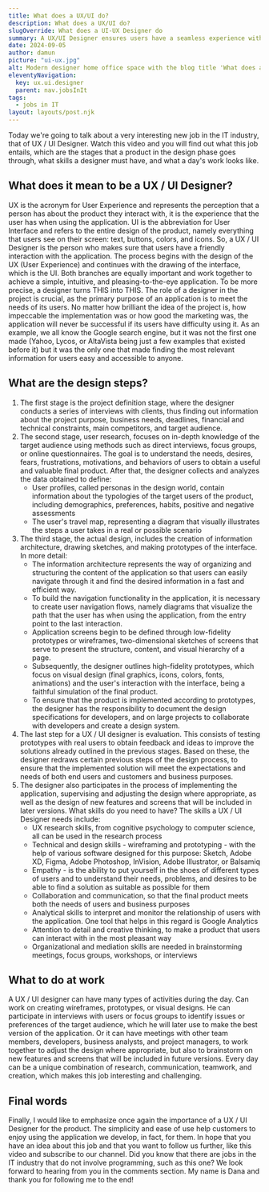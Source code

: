 ```yaml
---
title: What does a UX/UI do?
description: What does a UX/UI do?
slugOverride: What does a UI-UX Designer do
summary: A UX/UI Designer ensures users have a seamless experience with applications, focusing on both user experience (UX) and user interface (UI). They research user needs, create prototypes, and collaborate with teams to design intuitive, visually appealing products. Skills required include UX research, design tools, empathy, collaboration, and attention to detail.
date: 2024-09-05
author: damun
picture: "ui-ux.jpg"
alt: Modern designer home office space with the blog title 'What does a UX/UI do?' shown at the top
eleventyNavigation:
  key: ux.ui.designer
  parent: nav.jobsInIt
tags:
  - jobs in IT
layout: layouts/post.njk
---
```

Today we're going to talk about a very interesting new job in the IT industry, that of UX / UI Designer. Watch this video and you will find out what this job entails, which are the stages that a product in the design phase goes through, what skills a designer must have, and what a day's work looks like.

## What does it mean to be a UX / UI Designer?
UX is the acronym for User Experience and represents the perception that a person has about the product they interact with, it is the experience that the user has when using the application.
UI is the abbreviation for User Interface and refers to the entire design of the product, namely everything that users see on their screen: text, buttons, colors, and icons. 
So, a UX / UI Designer is the person who makes sure that users have a friendly interaction with the application. The process begins with the design of the UX  (User Experience) and continues with the drawing of the interface, which is the UI. Both branches are equally important and work together to achieve a  simple, intuitive, and pleasing-to-the-eye application.
To be more precise, a designer turns THIS into THIS.
The role of a designer in the project is crucial, as the primary purpose of an application is to meet the needs of its users. No matter how brilliant the idea of the project is, how impeccable the implementation was or how good the marketing was, the application will never be successful if its users have difficulty using it.
As an example, we all know the Google search engine, but it was not the first one made (Yahoo, Lycos, or AltaVista being just a few examples that existed before it) but it was the only one that made finding the most relevant information for users easy and accessible to anyone.

## What are the design steps?
1. The first stage is the project definition stage, where the designer conducts a series of interviews with clients, thus finding out information about the project purpose, business needs, deadlines, financial and technical constraints, main competitors, and target audience.
2. The second stage, user research, focuses on in-depth knowledge of the target audience using methods such as direct interviews, focus groups, or online questionnaires. The goal is to understand the needs, desires, fears, frustrations, motivations, and behaviors of users to obtain a useful and valuable final product. After that, the designer collects and analyzes the data obtained to define:
    * User profiles, called personas in the design world, contain information about the typologies of the target users of the product, including demographics, preferences, habits, positive and negative assessments
    * The user's travel map, representing a diagram that visually illustrates the steps a user takes in a real or possible scenario
3. The third stage, the actual design, includes the creation of information architecture, drawing sketches, and making prototypes of the interface.
In more detail:
    * The information architecture represents the way of organizing and structuring the content of the application so that users can easily navigate through it and find the desired information in a fast and efficient way.
    * To build the navigation functionality in the application, it is necessary to create user navigation flows, namely diagrams that visualize the path that the user has when using the application, from the entry point to the last interaction.
    * Application screens begin to be defined through low-fidelity prototypes or wireframes, two-dimensional sketches of screens that serve to present the structure, content, and visual hierarchy of a page.
    * Subsequently, the designer outlines high-fidelity prototypes, which focus on visual design (final graphics, icons, colors, fonts, animations) and the user's interaction with the interface, being a faithful simulation of the final product.
    * To ensure that the product is implemented according to prototypes, the designer has the responsibility to document the design specifications for developers, and on large projects to collaborate with developers and create a design system.
4. The last step for a UX / UI designer is evaluation. This consists of testing prototypes with real users to obtain feedback and ideas to improve the solutions already outlined in the previous stages. Based on these, the designer redraws certain previous steps of the design process, to ensure that the implemented solution will meet the expectations and needs of both end users and customers and business purposes.
5. The designer also participates in the process of implementing the application, supervising and adjusting the design where appropriate, as well as the design of new features and screens that will be included in later versions.
 What skills do you need to have?
 The skills a UX / UI Designer needs include:
    * UX research skills, from cognitive psychology to computer science, all can be used in the research process
    * Technical and design skills - wireframing and prototyping - with the help of various software designed for this purpose: Sketch, Adobe XD, Figma, Adobe Photoshop, InVision, Adobe Illustrator, or Balsamiq
    * Empathy - is the ability to put yourself in the shoes of different types of users and to understand their needs, problems, and desires to be able to find a solution as suitable as possible for them
    * Collaboration and communication, so that the final product meets both the needs of users and business purposes
    * Analytical skills to interpret and monitor the relationship of users with the application. One tool that helps in this regard is Google Analytics
    * Attention to detail and creative thinking, to make a product that users can interact with in the most pleasant way
    * Organizational and mediation skills are needed in brainstorming meetings, focus groups, workshops, or interviews

## What to do at work
A UX / UI designer can have many types of activities during the day. Can work on creating wireframes, prototypes, or visual designs. He can participate in interviews with users or focus groups to identify issues or preferences of the target audience, which he will later use to make the best version of the application. Or it can have meetings with other team members, developers, business analysts, and project managers, to work together to adjust the design where appropriate, but also to brainstorm on new features and screens that will be included in future versions. Every day can be a unique combination of research, communication, teamwork, and creation, which makes this job interesting and challenging.

## Final words
Finally, I would like to emphasize once again the importance of a UX / UI Designer for the product. The simplicity and ease of use help customers to enjoy using the application we develop, in fact, for them. In hope that you have an idea about this job and that you want to follow us further, like this video and subscribe to our channel. Did you know that there are jobs in the IT industry that do not involve programming, such as this one?
We look forward to hearing from you in the comments section. My name is Dana and thank you for following me to the end!
